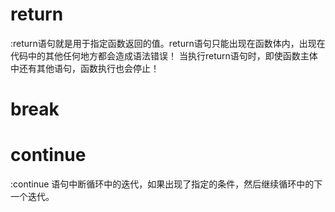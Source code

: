 # return
:return语句就是用于指定函数返回的值。return语句只能出现在函数体内，出现在代码中的其他任何地方都会造成语法错误！
当执行return语句时，即使函数主体中还有其他语句，函数执行也会停止！

# break

# continue
  :continue 语句中断循环中的迭代，如果出现了指定的条件，然后继续循环中的下一个迭代。
